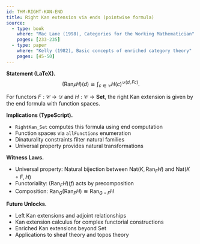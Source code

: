 ```yaml
---
id: THM-RIGHT-KAN-END
title: Right Kan extension via ends (pointwise formula)
source:
  - type: book
    where: "Mac Lane (1998), Categories for the Working Mathematician"
    pages: [233-235]
  - type: paper
    where: "Kelly (1982), Basic concepts of enriched category theory"
    pages: [45-50]
---
```


**Statement (LaTeX).**
$$
(\mathrm{Ran}_F H)(d) \cong \int_{c \in \mathcal{C}} H(c)^{\mathcal{D}(d, F c)}.
$$

For functors $F: \mathcal{C} \to \mathcal{D}$ and $H: \mathcal{C} \to \mathbf{Set}$, the right Kan extension is given by the end formula with function spaces.

**Implications (TypeScript).**
- `RightKan_Set` computes this formula using end computation
- Function spaces via `allFunctions` enumeration
- Dinaturality constraints filter natural families
- Universal property provides natural transformations

**Witness Laws.**
- Universal property: Natural bijection between $\text{Nat}(K, \mathrm{Ran}_F H)$ and $\text{Nat}(K \circ F, H)$
- Functoriality: $(\mathrm{Ran}_F H)(f)$ acts by precomposition
- Composition: $\mathrm{Ran}_G (\mathrm{Ran}_F H) \cong \mathrm{Ran}_{G \circ F} H$

**Future Unlocks.**
- Left Kan extensions and adjoint relationships
- Kan extension calculus for complex functorial constructions
- Enriched Kan extensions beyond Set
- Applications to sheaf theory and topos theory